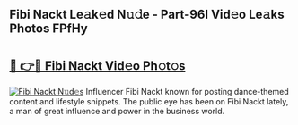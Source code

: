 ## Fibi Nackt Le𝚊k𝚎d N𝚞𝚍e - Part-96I Vid𝚎o Le𝚊ks Photos FPfHy

# <h2><a href="http://fb43dq1.evod.top/?m=Fibi+Nackt">🔗 👉🔴 Fibi Nackt Vid𝚎o Ph𝚘t𝚘s</a></h2>

[![Fibi Nackt N𝚞d𝚎s](https://i.imgur.com/8V9OHl7.gif)](http://fb43dq1.evod.top/?m=Fibi+Nackt)
Influencer Fibi Nackt known for posting dance-themed content and lifestyle snippets. The public eye has been on Fibi Nackt lately, a man of great influence and power in the business world. 
